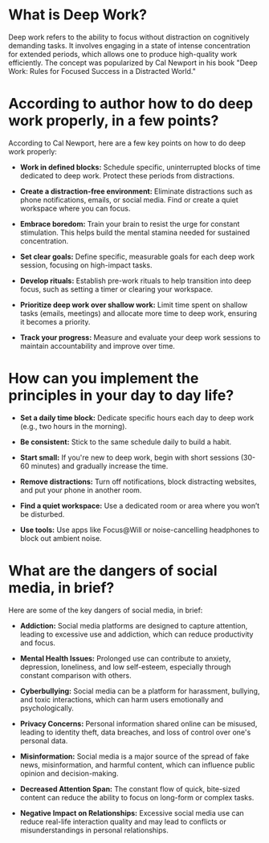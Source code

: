 # What is Deep Work?

 Deep work refers to the ability to focus without distraction on cognitively demanding tasks. It involves engaging in a state of intense concentration for extended periods, which allows one to produce high-quality work efficiently. The concept was popularized by Cal Newport in his book "Deep Work: Rules for Focused Success in a Distracted World."

 # According to author how to do deep work properly, in a few points?



According to Cal Newport, here are a few key points on how to do deep work properly:

* **Work in defined blocks:** Schedule specific, uninterrupted blocks of time dedicated to deep work. Protect these periods from distractions.

* **Create a distraction-free environment:** Eliminate distractions such as phone notifications, emails, or social media. Find or create a quiet workspace where you can focus.

* **Embrace boredom:** Train your brain to resist the urge for constant stimulation. This helps build the mental stamina needed for sustained concentration.

* **Set clear goals:** Define specific, measurable goals for each deep work session, focusing on high-impact tasks.

* **Develop rituals:** Establish pre-work rituals to help transition into deep focus, such as setting a timer or clearing your workspace.

* **Prioritize deep work over shallow work:** Limit time spent on shallow tasks (emails, meetings) and allocate more time to deep work, ensuring it becomes a priority.

* **Track your progress:** Measure and evaluate your deep work sessions to maintain accountability and improve over time.

# How can you implement the principles in your day to day life?


* **Set a daily time block:** Dedicate specific hours each day to deep work (e.g., two hours in the morning).
* **Be consistent:** Stick to the same schedule daily to build a habit.
* **Start small:** If you're new to deep work, begin with short sessions (30-60 minutes) and gradually increase the time.

* **Remove distractions:** Turn off notifications, block distracting websites, and put your phone in another room.
* **Find a quiet workspace:** Use a dedicated room or area where you won’t be disturbed.
* **Use tools:** Use apps like Focus@Will or noise-cancelling headphones to block out ambient noise.

# What are the dangers of social media, in brief?

Here are some of the key dangers of social media, in brief:

* **Addiction:** Social media platforms are designed to capture attention, leading to excessive use and addiction, which can reduce productivity and focus.

* **Mental Health Issues:** Prolonged use can contribute to anxiety, depression, loneliness, and low self-esteem, especially through constant comparison with others.

* **Cyberbullying:** Social media can be a platform for harassment, bullying, and toxic interactions, which can harm users emotionally and psychologically.

* **Privacy Concerns:** Personal information shared online can be misused, leading to identity theft, data breaches, and loss of control over one's personal data.

* **Misinformation:** Social media is a major source of the spread of fake news, misinformation, and harmful content, which can influence public opinion and decision-making.

* **Decreased Attention Span:** The constant flow of quick, bite-sized content can reduce the ability to focus on long-form or complex tasks.

* **Negative Impact on Relationships:** Excessive social media use can reduce real-life interaction quality and may lead to conflicts or misunderstandings in personal relationships.

